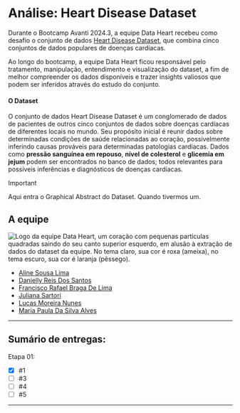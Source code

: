 # Análise: Heart Disease Dataset

Durante o Bootcamp Avanti 2024.3, a equipe Data Heart recebeu como desafio o conjunto de dados [Heart Disease Dataset](https://www.kaggle.com/datasets/mexwell/heart-disease-dataset), que combina cinco conjuntos de dados populares de doenças cardíacas. 

Ao longo do bootcamp, a equipe Data Heart ficou responsável pelo tratamento, manipulação, entendimento e visualização do dataset, a fim de melhor compreender os dados disponíveis e trazer insights valiosos que podem ser inferidos através do estudo do conjunto.

#### O Dataset

O conjunto de dados Heart Disease Dataset é um conglomerado de dados de pacientes de outros cinco conjuntos de dados sobre doenças cardíacas de diferentes locais no mundo. Seu propósito inicial é reunir dados sobre determinadas condições de saúde relacionadas ao coração, possivelmente inferindo causas prováveis para determinadas patologias cardíacas. Dados como **pressão sanguínea em repouso**, **nível de colesterol** e **glicemia em jejum** podem ser encontrados no banco de dados; todos relevantes para possíveis inferências e diagnósticos de doenças cardíacas.

> [!IMPORTANT]
> Aqui entra o Graphical Abstract do Dataset. Quando tivermos um.

## A equipe
<picture>
  <source media="(prefers-color-scheme: dark)" srcset="assets/img/logo_dark.png">
  <source media="(prefers-color-scheme: light)" srcset="assets/img/logo_light.png">
  <img alt="Logo da equipe Data Heart, um coração com pequenas particulas quadradas saindo do seu canto superior esquerdo, em alusão à extração de dados do dataset da equipe. No tema claro, sua cor é roxa (ameixa), no tema escuro, sua cor é laranja (pêssego)." src="../assets/img/logo_dark.png">
</picture>

- [Aline Sousa Lima](https://github.com/ninesousa)
- [Danielly Reis Dos Santos](https://github.com/DaniellyR)
- [Francisco Rafael Braga De Lima](https://github.com/couldbeElex)
- [Juliana Sartori](https://github.com/VerseMM)
- [Lucas Moreira Nunes](https://github.com/lmnunes2002)
- [Maria Paula Da Silva Alves](https://github.com/mpaulas)

---

## Sumário de entregas:

Etapa 01:
- [x] #1
- [ ] #3
- [ ] #4
- [ ] #5

---


